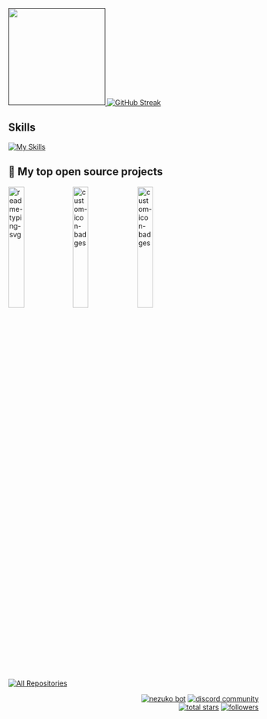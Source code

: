 <a href="">
<img height=195 src="https://github-readme-stats.vercel.app/api/top-langs?username=dinagalevska&layout=compact&theme=dark&hide_border=true&langs_count=8&card_width=300" />
</a>
<a href="https://streak-stats.demolab.com"><img src="https://streak-stats.demolab.com?user=dinagalevska&theme=dark&hide_border=true&date_format=j%20M%5B%20Y%5D&card_width=300&hide_current_streak=true&hide_longest_streak=true" alt="GitHub Streak" /></a>

## Skills

[![My Skills](https://skillicons.dev/icons?i=python,docker,kubernetes,c,cpp,js,react,html,css,tensorflow,pytorch,kafka,java,bootstrap,tailwind,git,jenkins,spring,django,azure,anaconda,bash,gcp,gitlab,git,gradle,latex,terraform&perline=7)](https://skillicons.dev)

## 📘 My top open source projects

<p align="left">
    <a href="https://github.com/dinagalevska/recipes-chat-bot"><img width="25%" src="https://denvercoder1-github-readme-stats.vercel.app/api/pin/?username=dinagalevska&repo=Enhanced-TTVDropBot&hide_border=true&bg_color=1F222E&title_color=F85D7F&icon_color=F8D866&theme=react&show_icons=false" alt="readme-typing-svg"></a>
  <a href="https://github.com/dinagalevska/cryptocurrency-insights"><img width="25%" src="https://denvercoder1-github-readme-stats.vercel.app/api/pin?username=dinagalevska&repo=DiscordPlus&theme=react&bg_color=1F222E&title_color=F85D7F&icon_color=F8D866&hide_border=true&show_icons=false" alt="custom-icon-badges"></a>
  <a href="[https://github.com/dinagalevska/cryptocurrency-insights](https://github.com/dinagalevska/DrugCombDeepLearning)"><img width="25%" src="https://denvercoder1-github-readme-stats.vercel.app/api/pin?username=dinagalevska&repo=DiscordPlus&theme=react&bg_color=1F222E&title_color=F85D7F&icon_color=F8D866&hide_border=true&show_icons=false" alt="custom-icon-badges"></a>
</p>

<p align="left">
  <a href="https://github.com/dinagalevska?tab=repositories&sort=stargazers"><img alt="All Repositories" title="All Repositories" src="https://custom-icon-badges.herokuapp.com/badge/-All%20Repos-2962FF?style=for-the-badge&logoColor=white&logo=repo"/></a>
</p>
<p align="right">
  <a href="https://top.gg/bot/623481583411658753">
    <img alt="nezuko bot" title="Check out Nezuko" src="https://custom-icon-badges.herokuapp.com/badge/Add%20Nezuko-D15E9B.svg?color=%23E05D44&label=Bot&logo=sdfdfsd&logoColor=white&style=for-the-badge&labelColor=CE4630"/></a> 
  <a href="https://www.discord.gg/nezuko">
    <img alt="discord community" title="Join our community" src="https://custom-icon-badges.herokuapp.com/discord/624217127540359188?color=%23E1AD0E&logo=comments&logoColor=white&style=for-the-badge&labelColor=C79600"/></a><br>
  <a href="https://github.com/dinagalevska?tab=repositories&sort=stargazers">
    <img alt="total stars" title="Total stars on GitHub" src="https://custom-icon-badges.herokuapp.com/badge/dynamic/json?logo=star&host=formatted-dynamic-badges.herokuapp.com&formatter=metric&style=for-the-badge&color=55960c&labelColor=%23488207&label=stars&query=%24.stars&url=https%3A%2F%2Fapi.github-star-counter.workers.dev%2Fuser%2Fdinagalevska"/></a>
  <a href="https://github.com/dinagalevska?tab=followers">
    <img alt="followers" title="Follow me on Github" src="https://custom-icon-badges.herokuapp.com/github/followers/dinagalevska?color=236ad3&labelColor=1155ba&style=for-the-badge&logo=person-add&label=Follow&logoColor=white"/></a>
</p>
